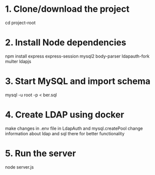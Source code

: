 # 1. Clone/download the project
cd project-root

# 2. Install Node dependencies
npm install express express-session mysql2 body-parser ldapauth-fork multer ldapjs

# 3. Start MySQL and import schema
mysql -u root -p < ber.sql

# 4. Create LDAP using docker
make changes in .env file in LdapAuth and mysql.createPool change information about ldap and sql there for better functionality
# 5. Run the server
node server.js
